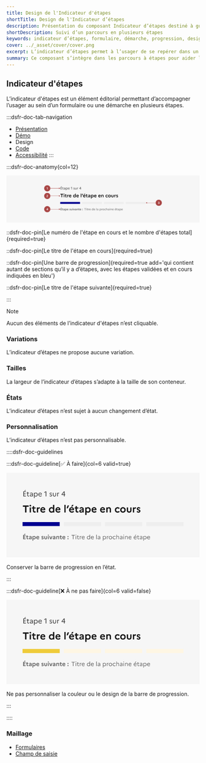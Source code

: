 ```yaml
---
title: Design de l'Indicateur d'étapes
shortTitle: Design de l'Indicateur d’étapes
description: Présentation du composant Indicateur d’étapes destiné à guider l’usager au sein d’un parcours en plusieurs étapes comme un formulaire ou une démarche en ligne.
shortDescription: Suivi d’un parcours en plusieurs étapes
keywords: indicateur d’étapes, formulaire, démarche, progression, design système, DSFR, navigation, accessibilité
cover: ../_asset/cover/cover.png
excerpt: L’indicateur d’étapes permet à l’usager de se repérer dans un processus linéaire, en affichant la position actuelle dans le parcours ainsi que les étapes restantes.
summary: Ce composant s’intègre dans les parcours à étapes pour aider l’usager à visualiser son avancée. Il affiche une barre de progression, un titre explicite pour chaque étape et un repère numérique. Il ne permet pas de navigation directe entre les étapes mais accompagne visuellement l’usager du début à la fin du formulaire. Sa structure est fixe, sans personnalisation, pour garantir une expérience uniforme et accessible.
---
```


## Indicateur d'étapes

L’indicateur d'étapes est un élément éditorial permettant d’accompagner l’usager au sein d’un formulaire ou une démarche en plusieurs étapes.

:::dsfr-doc-tab-navigation
- [Présentation](../index.md)
- [Démo](../demo/index.md)
- Design
- [Code](../code/index.md)
- [Accessibilité](../accessibility/index.md)
:::

:::dsfr-doc-anatomy{col=12}

![Anatomie du bouton](../_asset/anatomy/anatomy-1.png)

::dsfr-doc-pin[Le numéro de l'étape en cours et le nombre d'étapes total]{required=true}

::dsfr-doc-pin[Le titre de l'étape en cours]{required=true}

::dsfr-doc-pin[Une barre de progression]{required=true add='qui contient autant de sections qu’il y a d’étapes, avec les étapes validées et en cours indiquées en bleu'}

::dsfr-doc-pin[Le titre de l'étape suivante]{required=true}

:::

> [!NOTE]
> Aucun des éléments de l’indicateur d'étapes n’est cliquable.

### Variations

L’indicateur d’étapes ne propose aucune variation.

### Tailles

La largeur de l’indicateur d’étapes s’adapte à la taille de son conteneur.

### États

L’indicateur d’étapes n’est sujet à aucun changement d’état.

### Personnalisation

L’indicateur d’étapes n’est pas personnalisable.

::::dsfr-doc-guidelines

:::dsfr-doc-guideline[✅ À faire]{col=6 valid=true}

![À faire](../_asset/custom/do-1.png)

Conserver la barre de progression en l’état.

:::

:::dsfr-doc-guideline[❌ À ne pas faire]{col=6 valid=false}

![À ne pas faire](../_asset/custom/dont-1.png)

Ne pas personnaliser la couleur ou le design de la barre de progression.

:::

::::


### Maillage

- [Formulaires](../../../../form/_part/doc/index.md)
- [Champ de saisie](../../../../input/_part/doc/index.md)
